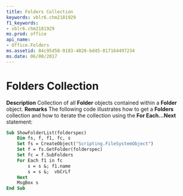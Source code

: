 ```yaml
---
title: Folders Collection
keywords: vblr6.chm2181929
f1_keywords:
- vblr6.chm2181929
ms.prod: office
api_name:
- Office.Folders
ms.assetid: 84c95d58-9183-4820-bd45-817164497234
ms.date: 06/08/2017
---
```



# Folders Collection



 **Description**
Collection of all  **Folder** objects contained within a **Folder** object.
 **Remarks**
The following code illustrates how to get a  **Folders** collection and how to iterate the collection using the **For Each...Next** statement:



```vb
Sub ShowFolderList(folderspec)
    Dim fs, f, f1, fc, s
    Set fs = CreateObject("Scripting.FileSystemObject")
    Set f = fs.GetFolder(folderspec)
    Set fc = f.SubFolders
    For Each f1 in fc
        s = s &; f1.name 
        s = s &;  vbCrLf
    Next
    MsgBox s
End Sub
```


